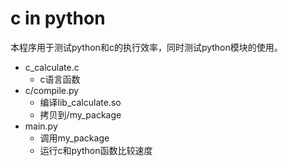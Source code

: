 # c in python
本程序用于测试python和c的执行效率，同时测试python模块的使用。

- c_calculate.c
  + c语言函数
- c/compile.py
  + 编译lib_calculate.so
  + 拷贝到/my_package
- main.py
  + 调用my_package
  + 运行c和python函数比较速度